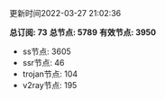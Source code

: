更新时间2022-03-27 21:02:36

**总订阅: 73**
**总节点: 5789**
**有效节点: 3950**
- ss节点: 3605
- ssr节点: 46
- trojan节点: 104
- v2ray节点: 195
